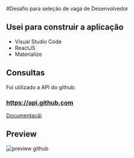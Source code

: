 #Desafio para seleção de vaga de Desenvolvedor

## Usei para construir a aplicação

- Visual Studio Code 
- ReactJS
- Materialize

## Consultas

Foi utilizado a API do github:

### https://api.github.com
[Documentaçãi](https://developer.github.com/v3/)

## Preview
![preview github](https://user-images.githubusercontent.com/49216154/86484931-bf5de080-bd2d-11ea-80f2-fb102c48f131.png)
